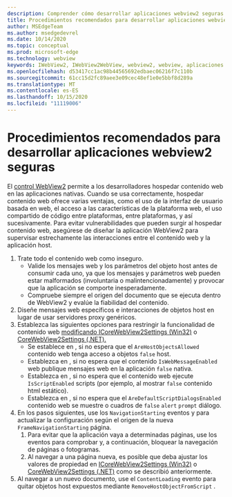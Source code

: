```yaml
---
description: Comprender cómo desarrollar aplicaciones webview2 seguras
title: Procedimientos recomendados para desarrollar aplicaciones webview2 seguras
author: MSEdgeTeam
ms.author: msedgedevrel
ms.date: 10/14/2020
ms.topic: conceptual
ms.prod: microsoft-edge
ms.technology: webview
keywords: IWebView2, IWebView2WebView, webview2, webview, aplicaciones de win32, win32, edge, ICoreWebView2, ICoreWebView2Host, control de explorador, html perimetral, seguridad
ms.openlocfilehash: d53417cc1ac98b44565692edbaec06216f7c110b
ms.sourcegitcommit: 61cc15d2fc89aee3e09cec48ef1e0e5bbf8d289a
ms.translationtype: MT
ms.contentlocale: es-ES
ms.lasthandoff: 10/15/2020
ms.locfileid: "11119006"
---
```

# Procedimientos recomendados para desarrollar aplicaciones webview2 seguras  

El [control WebView2][Webview2Main] permite a los desarrolladores hospedar contenido web en las aplicaciones nativas. Cuando se usa correctamente, hospedar contenido web ofrece varias ventajas, como el uso de la interfaz de usuario basada en web, el acceso a las características de la plataforma web, el uso compartido de código entre plataformas, entre plataformas, y así sucesivamente.  Para evitar vulnerabilidades que pueden surgir al hospedar contenido web, asegúrese de diseñar la aplicación WebView2 para supervisar estrechamente las interacciones entre el contenido web y la aplicación host.  

1.  Trate todo el contenido web como inseguro.  
    *   Valide los mensajes web y los parámetros del objeto host antes de consumir cada uno, ya que los mensajes y parámetros web pueden estar malformados \(involuntaria o malintencionadamente\) y provocar que la aplicación se comporte inesperadamente.
    *   Compruebe siempre el origen del documento que se ejecuta dentro de WebView2 y evalúe la fiabilidad del contenido.  
1.  Diseñe mensajes web específicos e interacciones de objetos host en lugar de usar servidores proxy genéricos.  
1.  Establezca las siguientes opciones para restringir la funcionalidad de contenido web [modificando ICoreWebView2Settings (Win32)][Webview2ReferenceWin32Icorewebview2settings] o [CoreWebView2Settings (.NET).][Webview2ReferenceDotnetMicrosoftWebWebview2CoreCorewebview2settings]  
    *   Se establece en , si no espera que el `AreHostObjectsAllowed` contenido web tenga acceso a objetos `false` host.  
    *   Establezca en , si no espera que el contenido `IsWebMessageEnabled` web publique mensajes web en la aplicación `false` nativa.  
    *   Establezca en , si no espera que el contenido web ejecute `IsScriptEnabled` scripts \(por ejemplo, al mostrar `false` contenido html estático\).  
    *   Establezca en , si no espera que el `AreDefaultScriptDialogsEnabled` contenido web se muestre o cuadros de `false` `alert` `prompt` diálogo.  
1.  En los pasos siguientes, use los `NavigationStarting` eventos y para actualizar la configuración según el origen de la nueva `FrameNavigationStarting` página.  
    1.  Para evitar que la aplicación vaya a determinadas páginas, use los eventos para comprobar y, a continuación, bloquear la navegación de páginas o fotogramas.  
    1.  Al navegar a una página nueva, es posible que deba ajustar los valores de propiedad en [ICoreWebView2Settings (Win32)][Webview2ReferenceWin32Icorewebview2settings] o [CoreWebView2Settings (.NET)][Webview2ReferenceDotnetMicrosoftWebWebview2CoreCorewebview2settings] como se describió anteriormente.  
1.  Al navegar a un nuevo documento, use el `ContentLoading` evento para quitar objetos host expuestos mediante `RemoveHostObjectFromScript` .  

<!--## Security

Always check the Source property of the WebView before using `ExecuteScript`, `PostWebMessageAsJson`, `PostWebMessageAsString`, or any other method to send information into the WebView. The WebView may have navigated to another page via the end user interacting with the page or script in the page causing navigation. Similarly, be very careful with `AddScriptToExecuteOnDocumentCreated`. All future `navigations` run the same script and if it provides access to information intended only for a certain origin, any HTML document may have access.

When examining the result of an `ExecuteScript` method call, a `WebMessageReceived` event, always check the Source of the sender, or any other mechanism of receiving information from an HTML document in a WebView validate the URI of the HTML document is what you expect.

When constructing a message to send into a WebView, prefer using `PostWebMessageAsJson` and construct the JSON string parameter using a JSON library. This avoids any potential accidents of encoding information into a JSON string or script and ensure no attacker controlled input can modify the rest of the JSON message or run arbitrary script. -->  

<!-- links -->  

[Webview2Main]: ../index.md "Introducción a Microsoft Edge WebView2 (versión preliminar) | Microsoft Docs"  

[Webview2ReferenceWin32Icorewebview2settings]: /microsoft-edge/webview2/reference/win32/icorewebview2settings "interfaz ICoreWebView2Settings | Microsoft Docs"  

[Webview2ReferenceDotnetMicrosoftWebWebview2CoreCorewebview2settings]: /dotnet/api/microsoft.web.webview2.core.corewebview2settings "Clase CoreWebView2Settings (Microsoft.Web.WebView2.Core) | Microsoft Docs"  
